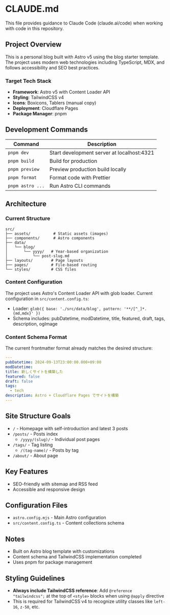 # CLAUDE.md

This file provides guidance to Claude Code (claude.ai/code) when working with code in this repository.

## Project Overview

This is a personal blog built with Astro v5 using the blog starter template. The project uses modern web technologies including TypeScript, MDX, and follows accessibility and SEO best practices.

### Target Tech Stack

- **Framework**: Astro v5 with Content Loader API
- **Styling**: TailwindCSS v4
- **Icons**: Boxicons, Tablers (manual copy)
- **Deployment**: Cloudflare Pages
- **Package Manager**: pnpm

## Development Commands

| Command          | Description                                |
| ---------------- | ------------------------------------------ |
| `pnpm dev`       | Start development server at localhost:4321 |
| `pnpm build`     | Build for production                       |
| `pnpm preview`   | Preview production build locally           |
| `pnpm format`    | Format code with Prettier                  |
| `pnpm astro ...` | Run Astro CLI commands                     |

## Architecture

### Current Structure

```
src/
├── assets/          # Static assets (images)
├── components/      # Astro components
├── data/
│   └── blog/
│       └── yyyy/   # Year-based organization
│           └── post-slug.md
├── layouts/        # Page layouts
├── pages/          # File-based routing
└── styles/         # CSS files
```

### Content Configuration

The project uses Astro's Content Loader API with glob loader. Current configuration in `src/content.config.ts`:

- Loader: `glob({ base: './src/data/blog', pattern: '**/[^_]*.{md,mdx}' })`
- Schema includes: pubDatetime, modDatetime, title, featured, draft, tags, description, ogImage

### Content Schema Format

The current frontmatter format already matches the desired structure:

```yaml
---
pubDatetime: 2024-09-13T23:00:00.000+09:00
modDatetime:
title: 新しくサイトを構築した
featured: false
draft: false
tags:
  - tech
description: Astro + Cloudflare Pages でサイトを構築
---
```

## Site Structure Goals

- `/` - Homepage with self-introduction and latest 3 posts
- `/posts/` - Posts index
  - `/yyyy/(slug)/` - Individual post pages
- `/tags/` - Tag listing
  - `/(tag-name)/` - Posts by tag
- `/about/` - About page

## Key Features

- SEO-friendly with sitemap and RSS feed
- Accessible and responsive design

## Configuration Files

- `astro.config.mjs` - Main Astro configuration
- `src/content.config.ts` - Content collections schema

## Notes

- Built on Astro blog template with customizations
- Content schema and TailwindCSS implementation completed
- Uses pnpm for package management

## Styling Guidelines

- **Always include TailwindCSS reference**: Add `@reference "tailwindcss";` at the top of `<style>` blocks when using `@apply` directive
- This is required for TailwindCSS v4 to recognize utility classes like `left-16`, `z-50`, etc.
